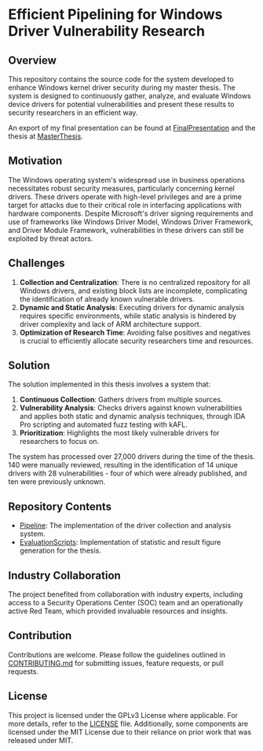 # Efficient Pipelining for Windows Driver Vulnerability Research

## Overview

This repository contains the source code for the system developed to enhance Windows kernel driver security during my master thesis.
The system is designed to continuously gather, analyze, and evaluate Windows device drivers for potential vulnerabilities and present these results to security researchers in an efficient way.

An export of my final presentation can be found at [FinalPresentation](./FinalPresentation.txt) and the thesis at [MasterThesis](./MasterThesis.txt).

## Motivation

The Windows operating system's widespread use in business operations necessitates robust security measures, particularly concerning kernel drivers.
These drivers operate with high-level privileges and are a prime target for attacks due to their critical role in interfacing applications with hardware components.
Despite Microsoft's driver signing requirements and use of frameworks like Windows Driver Model, Windows Driver Framework, and Driver Module Framework, vulnerabilities in these drivers can still be exploited by threat actors. 

## Challenges
1. **Collection and Centralization**: There is no centralized repository for all Windows drivers, and existing block lists are incomplete, complicating the identification of already known vulnerable drivers.
2. **Dynamic and Static Analysis**: Executing drivers for dynamic analysis requires specific environments, while static analysis is hindered by driver complexity and lack of ARM architecture support.
3. **Optimization of Research Time**: Avoiding false positives and negatives is crucial to efficiently allocate security researchers time and resources.

## Solution

The solution implemented in this thesis involves a system that:

1. **Continuous Collection**: Gathers drivers from multiple sources.
2. **Vulnerability Analysis**: Checks drivers against known vulnerabilities and applies both static and dynamic analysis techniques, through IDA Pro scripting and automated fuzz testing with kAFL.
3. **Prioritization**: Highlights the most likely vulnerable drivers for researchers to focus on.

The system has processed over 27,000 drivers during the time of the thesis.
140 were manually reviewed, resulting in the identification of 14 unique drivers with 28 vulnerabilities - four of which were already published, and ten were previously unknown.

## Repository Contents

- [Pipeline](./Pipeline/): The implementation of the driver collection and analysis system.
- [EvaluationScripts](./EvaluationScripts/README.md): Implementation of statistic and result figure generation for the thesis.

## Industry Collaboration

The project benefited from collaboration with industry experts, including access to a Security Operations Center (SOC) team and an operationally active Red Team, which provided invaluable resources and insights.

## Contribution
Contributions are welcome. Please follow the guidelines outlined in [CONTRIBUTING.md](./CONTRIBUTING.md) for submitting issues, feature requests, or pull requests.

## License

This project is licensed under the GPLv3 License where applicable.
For more details, refer to the [LICENSE](./LICENSE) file.
Additionally, some components are licensed under the MIT License due to their reliance on prior work that was released under MIT.